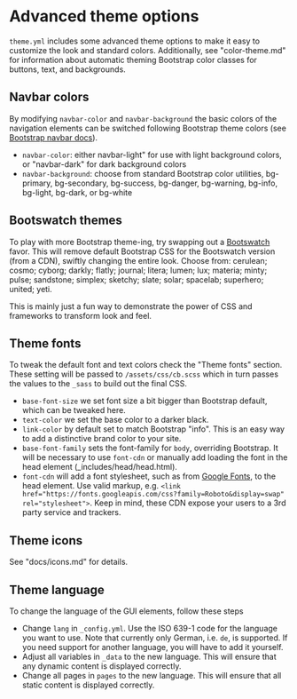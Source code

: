 # Advanced theme options

`theme.yml` includes some advanced theme options to make it easy to customize the look and standard colors.
Additionally, see "color-theme.md" for information about automatic theming Bootstrap color classes for buttons, text, and backgrounds.

## Navbar colors

By modifying `navbar-color` and `navbar-background` the basic colors of the navigation elements can be switched following Bootstrap theme colors (see [Bootstrap navbar docs](https://getbootstrap.com/docs/5.1/components/navbar/)).

- `navbar-color`: either navbar-light" for use with light background colors, or "navbar-dark" for dark background colors
- `navbar-background`: choose from standard Bootstrap color utilities, bg-primary, bg-secondary, bg-success, bg-danger, bg-warning, bg-info, bg-light, bg-dark, or bg-white

## Bootswatch themes

To play with more Bootstrap theme-ing, try swapping out a [Bootswatch](https://github.com/thomaspark/bootswatch) favor. 
This will remove default Bootstrap CSS for the Bootswatch version (from a CDN), swiftly changing the entire look.
Choose from: cerulean; cosmo; cyborg; darkly; flatly; journal; litera; lumen; lux; materia; minty; pulse; sandstone; simplex; sketchy; slate; solar; spacelab; superhero; united; yeti.

This is mainly just a fun way to demonstrate the power of CSS and frameworks to transform look and feel. 

## Theme fonts 

To tweak the default font and text colors check the "Theme fonts" section.
These setting will be passed to `/assets/css/cb.scss` which in turn passes the values to the `_sass` to build out the final CSS. 

- `base-font-size` we set font size a bit bigger than Bootstrap default, which can be tweaked here.
- `text-color` we set the base color to a darker black.
- `link-color` by default set to match Bootstrap "info". This is an easy way to add a distinctive brand color to your site.
- `base-font-family` sets the font-family for `body`, overriding Bootstrap. It will be necessary to use `font-cdn` or manually add loading the font in the head element (_includes/head/head.html). 
- `font-cdn` will add a font stylesheet, such as from [Google Fonts](https://fonts.google.com/), to the head element. Use valid markup, e.g. `<link href="https://fonts.googleapis.com/css?family=Roboto&display=swap" rel="stylesheet">`. Keep in mind, these CDN expose your users to a 3rd party service and trackers.

## Theme icons 

See "docs/icons.md" for details.

## Theme language

To change the language of the GUI elements, follow these steps

- Change `lang` in `_config.yml`. Use the ISO 639-1 code for the language you want to use. Note that currently only German, i.e. `de`, is supported. If you need support for another language, you will have to add it yourself.
- Adjust all variables in `_data` to the new language. This will ensure that any dynamic content is displayed correctly.
- Change all pages in `pages` to the new language. This will ensure that all static content is displayed correctly.

